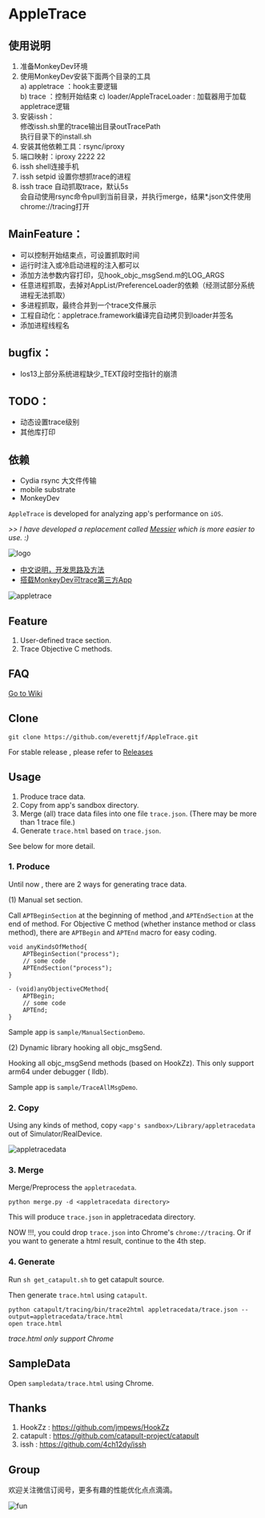 # AppleTrace

## 使用说明
1. 准备MonkeyDev环境
2. 使用MonkeyDev安装下面两个目录的工具  
a) appletrace ：hook主要逻辑  
b) trace ：控制开始结束 
c) loader/AppleTraceLoader : 加载器用于加载appletrace逻辑
3. 安装issh：  
修改issh.sh里的trace输出目录outTracePath  
执行目录下的install.sh
4. 安装其他依赖工具：rsync/iproxy
5. 端口映射：iproxy 2222 22
6. issh shell连接手机
7. issh setpid 设置你想抓trace的进程
8. issh trace 自动抓取trace，默认5s  
会自动使用rsync命令pull到当前目录，并执行merge，结果*.json文件使用chrome://tracing打开

## MainFeature：
- 可以控制开始结束点，可设置抓取时间
- 运行时注入或冷启动进程的注入都可以
- 添加方法参数内容打印，见hook_objc_msgSend.m的LOG_ARGS
- 任意进程抓取，去掉对AppList/PreferenceLoader的依赖（经测试部分系统进程无法抓取）
- 多进程抓取，最终合并到一个trace文件展示
- 工程自动化：appletrace.framework编译完自动拷贝到loader并签名
- 添加进程线程名

## bugfix：
- Ios13上部分系统进程缺少_TEXT段时空指针的崩溃

## TODO：
- 动态设置trace级别
- 其他库打印

## 依赖
- Cydia rsync 大文件传输
- mobile substrate
- MonkeyDev




`AppleTrace` is developed for analyzing app's performance on `iOS`.

*>> I have developed a replacement called [Messier](https://messier.app/) which is more easier to use. :)*

![logo](/image/appletrace-small.png)

- [中文说明，开发思路及方法](http://everettjf.github.io/2017/09/21/appletrace/)
- [搭载MonkeyDev可trace第三方App](http://everettjf.github.io/2017/10/12/appletrace-dancewith-monkeydev/)

![appletrace](https://everettjf.github.io/stuff/appletrace/appletrace.gif)



## Feature

1. User-defined trace section.
2. Trace Objective C methods.

## FAQ

[Go to Wiki](https://github.com/everettjf/AppleTrace/wiki)

## Clone

```
git clone https://github.com/everettjf/AppleTrace.git
```

For stable release , please refer to [Releases](https://github.com/everettjf/AppleTrace/releases)

## Usage

1. Produce trace data.
2. Copy from app's sandbox directory.
3. Merge (all) trace data files into one file `trace.json`. (There may be more than 1 trace file.)
4. Generate `trace.html` based on `trace.json`.

See below for more detail.

### 1. Produce


Until now , there are 2 ways for generating trace data.

(1) Manual set section.

Call `APTBeginSection` at the beginning of method ,and `APTEndSection` at the end of method. For Objective C method (whether instance method or class method), there are `APTBegin` and `APTEnd` macro for easy coding.
	
```
void anyKindsOfMethod{
    APTBeginSection("process");
    // some code
    APTEndSection("process");
}

- (void)anyObjectiveCMethod{
    APTBegin;
    // some code
    APTEnd;
}
```
	
Sample app is `sample/ManualSectionDemo`.
	
(2) Dynamic library hooking all objc_msgSend.

Hooking all objc_msgSend methods (based on HookZz). This only support arm64 under debugger ( lldb).

Sample app is `sample/TraceAllMsgDemo`.

### 2. Copy

Using any kinds of method, copy `<app's sandbox>/Library/appletracedata` out of Simulator/RealDevice.

![appletracedata](image/appletracedata.png)


### 3. Merge

Merge/Preprocess the `appletracedata`.

```
python merge.py -d <appletracedata directory>
```

This will produce `trace.json` in appletracedata directory.

NOW !!!, you could drop `trace.json` into Chrome's `chrome://tracing`. Or if you want to generate a html result, continue to the 4th step.

### 4. Generate

Run `sh get_catapult.sh` to get catapult source.

Then generate `trace.html` using `catapult`.

```
python catapult/tracing/bin/trace2html appletracedata/trace.json --output=appletracedata/trace.html
open trace.html
```

*trace.html only support Chrome*

## SampleData

Open `sampledata/trace.html` using Chrome.

## Thanks

1. HookZz : https://github.com/jmpews/HookZz
2. catapult : https://github.com/catapult-project/catapult
3. issh : https://github.com/4ch12dy/issh
## Group

欢迎关注微信订阅号，更多有趣的性能优化点点滴滴。

![fun](https://everettjf.github.io/images/fun.jpg)



